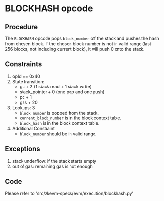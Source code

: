 # BLOCKHASH opcode

## Procedure

The `BLOCKHASH` opcode pops `block_number` off the stack and pushes the hash from chosen block. If the chosen block number is not in valid range (last 256 blocks, not including current block), it will push 0 onto the stack.

## Constraints

1. opId == 0x40
2. State transition:
    - gc + 2 (1 stack read + 1 stack write)
    - stack_pointer + 0 (one pop and one push)
    - pc + 1
    - gas + 20
3. Lookups: 3
    - `block_number` is popped from the stack.
    - `current_block_number` is in the block context table.
    - `block_hash` is in the block context table.
4. Additional Constraint
    - `block_number` should be in valid range.

## Exceptions

1. stack underflow: if the stack starts empty
2. out of gas: remaining gas is not enough

## Code

Please refer to 'src/zkevm-specs/evm/execution/blockhash.py'

